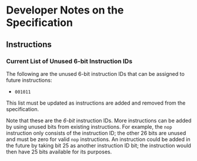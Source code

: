 # Developer Notes on the Specification

## Instructions

### Current List of Unused 6-bit Instruction IDs

The following are the unused 6-bit instruction IDs that can be assigned to
future instructions:

  * `001011`

This list must be updated as instructions are added and removed from the
specification.

Note that these are the *6-bit* instruction IDs. More instructions can be added
by using unused bits from existing instructions. For example, the `nop`
instruction only consists of the instruction ID; the other 26 bits are unused
and must be zero for valid `nop` instructions. An instruction could be added in
the future by taking bit 25 as another instruction ID bit; the instruction
would then have 25 bits available for its purposes.
